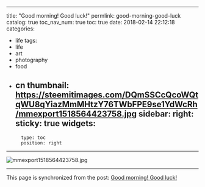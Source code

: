 
---
title: "Good morning! Good luck!"
permlink: good-morning-good-luck
catalog: true
toc_nav_num: true
toc: true
date: 2018-02-14 22:12:18
categories:
- life
tags:
- life
- art
- photography
- food
- cn
thumbnail: https://steemitimages.com/DQmSSCcQcoWQtqWU8qYiazMmMHtzY76TWbFPE9se1YdWcRh/mmexport1518564423758.jpg
sidebar:
    right:
        sticky: true
widgets:
    -
        type: toc
        position: right
---


![mmexport1518564423758.jpg](https://steemitimages.com/DQmSSCcQcoWQtqWU8qYiazMmMHtzY76TWbFPE9se1YdWcRh/mmexport1518564423758.jpg)

- - -

This page is synchronized from the post: [Good morning! Good luck!](https://steemit.com/@andrewma/good-morning-good-luck)
